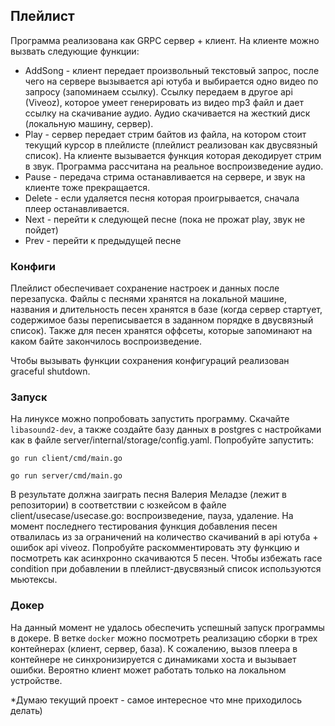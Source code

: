 ## Плейлист
Программа реализована как GRPC сервер + клиент. На клиенте можно вызвать следующие функции:
 - AddSong - клиент передает произвольный текстовый запрос, после чего на сервере вызывается api ютуба и выбирается одно видео по запросу (запоминаем ссылку). Ссылку передаем в другое api (Viveoz), которое умеет генерировать из видео mp3 файл и дает ссылку на скачивание аудио. Аудио скачивается на жесткий диск (локальную машину, сервер).
 - Play - сервер передает стрим байтов из файла, на котором стоит текущий курсор в плейлисте (плейлист реализован как двусвязный список). На клиенте вызывается функция которая декодирует стрим в звук. Программа рассчитана на реальное воспроизведение аудио.
 - Pause - передача стрима останавливается на сервере, и звук на клиенте тоже прекращается.
 - Delete - если удаляется песня которая проигрывается, сначала плеер останавливается.
 - Next - перейти к следующей песне (пока не прожат play, звук не пойдет)
 - Prev - перейти к предыдущей песне
 
 ### Конфиги
 Плейлист обеспечивает сохранение настроек и данных после перезапуска. Файлы с песнями хранятся на локальной машине, названия и длительность песен хранятся в базе (когда сервер стартует, содержимое базы переписывается в заданном порядке в двусвязный список). Также для песен хранятся оффсеты, которые запоминают на каком байте закончилось воспроизведение.
 
 Чтобы вызывать функции сохранения конфигураций реализован graceful shutdown.
 
 ### Запуск
 На линуксе можно попробовать запустить программу. Скачайте `libasound2-dev`, а также создайте базу данных в postgres с настройками как в файле server/internal/storage/config.yaml. Попробуйте запустить:
 ```
 go run client/cmd/main.go
 
 go run server/cmd/main.go
 ```
 
 В результате должна заиграть песня Валерия Меладзе (лежит в репозитории) в соответствии с юзкейсом в файле client/usecase/usecase.go: воспроизведение, пауза, удаление. На момент последнего тестирования функция добавления песен отвалилась из за ограничений на количество скачиваний в api ютуба + ошибок api viveoz. Попробуйте раскомментировать эту функцию и посмотреть как асинхронно скачиваются 5 песен. Чтобы избежать race condition при добавлении в плейлист-двусвязный список используются мьютексы. 
 
### Докер
На данный момент не удалось обеспечить успешный запуск программы в докере. В ветке `docker` можно посмотреть реализацию сборки в трех контейнерах (клиент, сервер, база). К сожалению, вызов плеера в контейнере не синхронизируется с динамиками хоста и вызывает ошибки. Вероятно клиент может работать только на локальном устройстве. 


\*Думаю текущий проект - самое интересное что мне приходилось делать)
